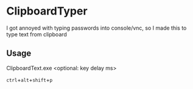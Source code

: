 # ClipboardTyper

I got annoyed with typing passwords into console/vnc, so I made this to type text from clipboard

## Usage

ClipboardText.exe <optional: key delay ms>

`ctrl`+`alt`+`shift`+`p`
